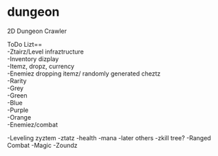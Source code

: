 dungeon
=======

2D Dungeon Crawler

ToDo Lizt==    
-Ztairz/Level infraztructure    
-Inventory dizplay    
-Itemz, dropz, currency    
    -Enemiez dropping itemz/ randomly generated cheztz      
    -Rarity    
            -Grey    
            -Green    
            -Blue     
            -Purple      
            -Orange    
-Enemiez/combat

-Leveling zyztem
    -ztatz
      -health
      -mana
      -later others
    -zkill tree?
-Ranged Combat
-Magic
-Zoundz
